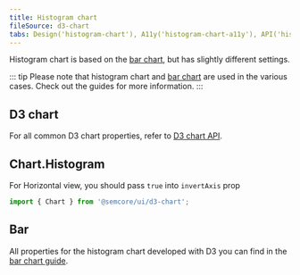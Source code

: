 ```yaml
---
title: Histogram chart
fileSource: d3-chart
tabs: Design('histogram-chart'), A11y('histogram-chart-a11y'), API('histogram-chart-api'), Changelog('d3-chart-changelog')
---
```


Histogram chart is based on the [bar chart](/data-display/bar-chart/bar-chart), but has slightly different settings.

::: tip
Please note that histogram chart and [bar chart](/data-display/bar-chart/bar-chart) are used in the various cases. Check out the guides for more information.
:::

## D3 chart

For all common D3 chart properties, refer to [D3 chart API](/data-display/d3-chart/d3-chart-api).

## Chart.Histogram

For Horizontal view, you should pass `true` into `invertAxis` prop

```js
import { Chart } from '@semcore/ui/d3-chart';
```

<TypesView type="HistogramChartProps" :types={...types} />

## Bar

All properties for the histogram chart developed with D3 you can find in the [bar chart guide](/data-display/bar-chart/bar-chart-api).

<script setup>import { data as types } from '@types.data.ts';</script>

